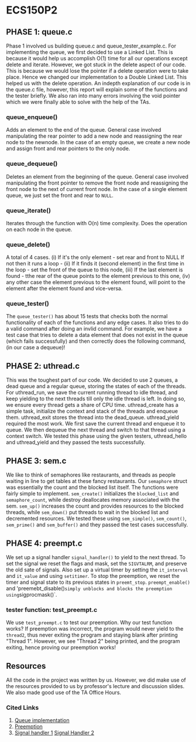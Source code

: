 # ECS150P2

## PHASE 1: queue.c
Phase 1 involved us building queue.c and queue_tester_example.c. For
implementing the queue, we first decided to use a Linked List. This is because
it would help us accomplish O(1) time for all our operations except delete and
iterate. However, we got stuck in the delete aspect of our code. This is 
because we would lose the pointer if a delete operation were to take place. 
Hence we changed our implementation to a Double Linked List. This helped us 
with the delete operation. An indepth explanation of our code is in the queue.c
file, however, this report will explain some of the functions and the tester 
briefly. We also ran into many errors involving the void pointer which we were 
finally able to solve with the help of the TAs.

### queue_enqueue()
Adds an element to the end of the queue. General case involved manipulating the
rear pointer to add a new node and reassigning the rear node to the newnode. In
the case of an empty queue, we create a new node and assign front and rear
pointers to the only node.

### queue_dequeue()
Deletes an element from the beginning of the queue. General case involved
manipulating the front pointer to remove the front node and reassigning the
front node to the next of current front node. In the case of a single element
queue, we just set the front and rear to `NULL`.

### queue_iterate()
Iterates through the function with O(n) time complexity. Does the operation on
each node in the queue.

### queue_delete()
A total of 4 cases. (i) If it's the only element - set rear and front to NULL If
not then it runs a loop - (ii) If it finds it (second element) in the first time
in the loop - set the front of the queue to this node, (iii) If the last element
is found - tthe rear of the queue points to the element previous to this one,
(iv) any other case the element previous to the element found, will point to the
element after the element found and vice-versa.

### queue_tester()
The `queue_tester()` has about 15 tests that checks both the normal
functionality of each of the functions and any edge cases. It also tries to do a
valid command after doing an invlid command. For example, we have a test case
that tries to delete a data element that does not exist in the queue (which
fails successfully) and then correctly does the following command, (in our case
a dequeue)!

## PHASE 2: uthread.c
This was the toughest part of our code. We decided to use 2 queues, a dead queue
and a regular queue, storing the states of each of the threads. For uthread_run,
we save the current running thread to idle thread, and keep yielding to the next
threads till only the idle thread is left. In doing so, we ensure every thread
gets a share of CPU time. uthread_create has a simple task, initialize the
context and stack of the threads and enqueue them. uthread_exit stores the
thread into the dead_queue. uthread_yield required the most work. We first save
the current thread and enqueue it to queue. We then dequeue the next thread and
switch to that thread using a context switch. We tested this phase using the
given testers, uthread_hello and uthread_yield and they passed the tests
successfully.

## PHASE 3: sem.c
We like to think of semaphores like restaurants, and threads as people waiting
in line to get tables at these fancy restaurants. Our `semaphore` struct was
essentially the count and the blocked list itself. The functions were fairly
simple to implement. `sem_create()` initializes the `blocked_list` and `semaphore_count`,
while destroy deallocates memory associated with the sem. `sem_up()` 
increases the count and provides resources to the blocked threads, while `sem_down()`
put threads to wait in the blocked list and decremented resources. We tested
these using `sem_simple()`, `sem_count()`, `sem_prime()` and `sem_buffer()` and they passed the
test cases successfully.

## PHASE 4: preempt.c
We set up a signal handler `signal_handler()` to yield to the next thread. To
set the signal we reset the flags and mask, set the `SIGVTALRM`, and preserve
the old sate of signals. Also set up a virtual timer by setting the
`it_interval` and `it_value` and using `setitimer`. To stop the preemption, we
reset the timer and signal state to its previous states in `preemt_stop`.
`preempt_enable()` and 'preemebt_disable()` simply unblocks and blocks the
preemption using `sigprocmask()`.

### tester function: test_preempt.c
We use `test_preempt.c` to test our preemption. Why our test function works? If
preemption was incorrect, the program would never yield to the `thread2`, thus
never exiting the program and staying blank after printing "Thread 1". However, 
we see "Thread 2" being printed, and the program exiting, hence proving our 
preemption works!

## Resources
All the code in the project was written by us. However, we did make use of the
resources provided to us by professor's lecture and discussion slides. We also
made good use of the TA Office Hours.

### Cited Links
1. [Queue
   implementation](https://www.geeksforgeeks.org/implementation-deque-using-doubly-linked-list/)
2. [Preemption](https://www.ibm.com/docs/en/i/7.2?topic=ssw_ibm_i_72/apis/sigactn.html)
3. [Signal handler
   1](https://pubs.opengroup.org/onlinepubs/007904875/functions/sigaction.html)
   [Signal Handler
   2](https://jameshfisher.com/2017/01/13/c-sigaction/#:~:text=sigactionsig%2C%20act%2C%20oactthe%20given%20signal%20is%20received)
 